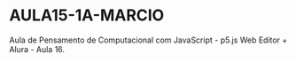 # AULA15-1A-MARCIO
Aula de Pensamento de Computacional com JavaScript - p5.js Web Editor + Alura - Aula 16.
